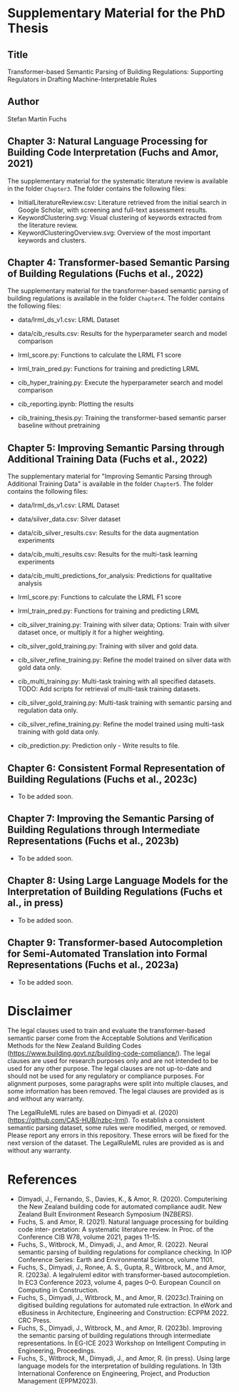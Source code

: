 # Supplementary Material for the PhD Thesis
## Title 
Transformer-based Semantic Parsing of Building Regulations: Supporting Regulators in Drafting Machine-Interpretable Rules 
## Author
Stefan Martin Fuchs

## Chapter 3: Natural Language Processing for Building Code Interpretation (Fuchs and Amor, 2021)
The supplementary material for the systematic literature review is available in the folder `Chapter3`. The folder contains the following files:
- InitialLiteratureReview.csv: Literature retrieved from the initial search in Google Scholar, with screening and full-text assessment results.
- KeywordClustering.svg: Visual clustering of keywords extracted from the literature review.
- KeywordClusteringOverview.svg: Overview of the most important keywords and clusters.


## Chapter 4: Transformer-based Semantic Parsing of Building Regulations (Fuchs et al., 2022)
The supplementary material for the transformer-based semantic parsing of building regulations is available in the folder `Chapter4`. The folder contains the following files: 
- data/lrml_ds_v1.csv: LRML Dataset
- data/cib_results.csv: Results for the hyperparameter search and model comparison

- lrml_score.py: Functions to calculate the LRML F1 score
- lrml_train_pred.py: Functions for training and predicting LRML
- cib_hyper_training.py: Execute the hyperparameter search and model comparison
- cib_reporting.ipynb: Plotting the results
- cib_training_thesis.py: Training the transformer-based semantic parser baseline without pretraining


## Chapter 5: Improving Semantic Parsing through Additional Training Data (Fuchs et al., 2022)
The supplementary material for "Improving Semantic Parsing through Additional Training Data" is available in the folder `Chapter5`. The folder contains the following files: 
- data/lrml_ds_v1.csv: LRML Dataset
- data/silver_data.csv: Silver dataset
- data/cib_silver_results.csv: Results for the data augmentation experiments
- data/cib_multi_results.csv: Results for the multi-task learning experiments
- data/cib_multi_predictions_for_analysis: Predictions for qualitative analysis

- lrml_score.py: Functions to calculate the LRML F1 score
- lrml_train_pred.py: Functions for training and predicting LRML
- cib_silver_training.py: Training with silver data; Options: Train with silver dataset once, or multiply it for a higher weighting. 
- cib_silver_gold_training.py: Training with silver and gold data.
- cib_silver_refine_training.py: Refine the model trained on silver data with gold data only.
- cib_multi_training.py: Multi-task training with all specified datasets. TODO: Add scripts for retrieval of multi-task training datasets.
- cib_silver_gold_training.py: Multi-task training with semantic parsing and regulation data only.
- cib_silver_refine_training.py: Refine the model trained using multi-task training with gold data only.
- cib_prediction.py: Prediction only - Write results to file.

## Chapter 6: Consistent Formal Representation of Building Regulations (Fuchs et al., 2023c)
- To be added soon.

## Chapter 7: Improving the Semantic Parsing of Building Regulations through Intermediate Representations (Fuchs et al., 2023b)
- To be added soon.

## Chapter 8: Using Large Language Models for the Interpretation of Building Regulations (Fuchs et al., in press)
- To be added soon.

## Chapter 9: Transformer-based Autocompletion for Semi-Automated Translation into Formal Representations (Fuchs et al., 2023a)
- To be added soon.

# Disclaimer
The legal clauses used to train and evaluate the transformer-based semantic parser come from the Acceptable Solutions and Verification Methods for the New Zealand Building Codes (https://www.building.govt.nz/building-code-compliance/). The legal clauses are used for research purposes only and are not intended to be used for any other purpose. The legal clauses are not up-to-date and should not be used for any regulatory or compliance purposes. For alignment purposes, some paragraphs were split into multiple clauses, and some information has been removed. The legal clauses are provided as is and without any warranty.

The LegalRuleML rules are based on Dimyadi et al. (2020) (https://github.com/CAS-HUB/nzbc-lrml). To establish a consistent semantic parsing dataset, some rules were modified, merged, or removed. Please report any errors in this repository. These errors will be fixed for the next version of the dataset. The LegalRuleML rules are provided as is and without any warranty.

# References

- Dimyadi, J., Fernando, S., Davies, K., & Amor, R. (2020). Computerising the New Zealand building code for automated compliance audit. New Zealand Built Environment Research Symposium (NZBERS).
- Fuchs, S. and Amor, R. (2021). Natural language processing for building code inter- pretation: A systematic literature review. In Proc. of the Conference CIB W78, volume 2021, pages 11–15.
- Fuchs, S., Witbrock, M., Dimyadi, J., and Amor, R. (2022). Neural semantic parsing of building regulations for compliance checking. In IOP Conference Series: Earth and Environmental Science, volume 1101.
- Fuchs, S., Dimyadi, J., Ronee, A. S., Gupta, R., Witbrock, M., and Amor, R. (2023a). A legalruleml editor with transformer-based autocompletion. In EC3 Conference 2023, volume 4, pages 0–0. European Council on Computing in Construction.
- Fuchs, S., Dimyadi, J., Witbrock, M., and Amor, R. (2023c).Training on digitised building regulations for automated rule extraction. In eWork and eBusiness in Architecture, Engineering and Construction: ECPPM 2022. CRC Press.
- Fuchs, S., Dimyadi, J., Witbrock, M., and Amor, R. (2023b). Improving the semantic parsing of building regulations through intermediate representations. In EG-ICE 2023 Workshop on Intelligent Computing in Engineering, Proceedings.
- Fuchs, S., Witbrock, M., Dimyadi, J., and Amor, R. (in press). Using large language models for the interpretation of building regulations. In 13th International Conference on Engineering, Project, and Production Management (EPPM2023).